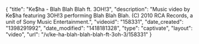 {
    "title": "Ke$ha - Blah Blah Blah ft. 3OH!3",
    "description": "Music video by Ke$ha featuring 3OH!3 performing Blah Blah Blah. (C) 2010 RCA Records, a unit of Sony Music Entertainment.",
    "videoid": "158331",
    "date_created": "1398291992",
    "date_modified": "1418181328",
    "type": "captivate",
    "layout": "video",
    "url": "\/v\/ke-ha-blah-blah-blah-ft-3oh-3\/158331"
}